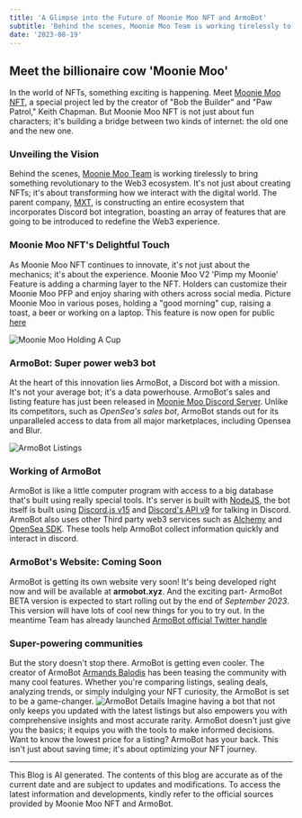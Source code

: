 ```yaml
---
title: 'A Glimpse into the Future of Moonie Moo NFT and ArmoBot'
subtitle: 'Behind the scenes, Moonie Moo Team is working tirelessly to bring something revolutionary...'
date: '2023-08-19'
---
```


## Meet the billionaire cow 'Moonie Moo'

In the world of NFTs, something exciting is happening. Meet [Moonie Moo NFT](https://mooniemoo.io?utm_source=wolmer.me), a special project led by the creator of "Bob the Builder" and "Paw Patrol," Keith Chapman. But Moonie Moo NFT is not just about fun characters; it's building a bridge between two kinds of internet: the old one and the new one.

### Unveiling the Vision

Behind the scenes, [Moonie Moo Team](https://mooniemoo.io/#team?utm_source=wolmer.me) is working tirelessly to bring something revolutionary to the Web3 ecosystem. It's not just about creating NFTs; it's about transforming how we interact with the digital world. The parent company, [MXT](https://mxt.im?utm_source=wolmer.me), is constructing an entire ecosystem that incorporates Discord bot integration, boasting an array of features that are going to be introduced to redefine the Web3 experience.

### Moonie Moo NFT's Delightful Touch

As Moonie Moo NFT continues to innovate, it's not just about the mechanics; it's about the experience. Moonie Moo V2 'Pimp my Moonie' Feature is adding a charming layer to the NFT. Holders can customize their Moonie Moo PFP and enjoy sharing with others across social media. Picture Moonie Moo in various poses, holding a "good morning" cup, raising a toast, a beer or working on a laptop. This feature is now open for public [here](https://mooniemoo.io/nft/pimp/?utm_source=wolmer.me)

![Moonie Moo Holding A Cup](https://imgur.com/ZeNLYGY.png '104')

### ArmoBot: Super power web3 bot

At the heart of this innovation lies ArmoBot, a Discord bot with a mission. It's not your average bot; it's a data powerhouse. ArmoBot's sales and listing feature has just been released in [Moonie Moo Discord Server](https://discord.gg/mooniemoo.io?utm_source=wolmer.me). Unlike its competitors, such as _OpenSea's sales bot_, ArmoBot stands out for its unparalleled access to data from all major marketplaces, including Opensea and Blur.

![ArmoBot Listings](https://imgur.com/bE8CE7q.png 'ArmoBot')

### Working of ArmoBot

ArmoBot is like a little computer program with access to a big database that's built using really special tools. It's server is built with [NodeJS](https://nodejs.org/en?utm_source=wolmer.me), the bot itself is built using [Discord.js v15](https://discordjs.dev/#/?utm_source=wolmer.me) and [Discord's API v9](https://discord.com/developers/docs/reference) for talking in Discord. ArmoBot also uses other Third party web3 services such as [Alchemy](https://www.alchemy.com/) and [OpenSea SDK](https://docs.opensea.io/). These tools help ArmoBot collect information quickly and interact in discord.

### ArmoBot's Website: Coming Soon

ArmoBot is getting its own website very soon! It's being developed right now and will be available at **armobot.xyz**. And the exciting part- ArmoBot BETA version is expected to start rolling out by the end of _September 2023_. This version will have lots of cool new things for you to try out. In the meantime Team has already launched [ArmoBot official Twitter handle](https://x.com/Armobot_xyz?utm_source=wolmer.me)

### Super-powering communities

But the story doesn't stop there. ArmoBot is getting even cooler. The creator of ArmoBot [Armands Balodis](https://twitter.com/Armo_MXT?utm_source=wolmer.me) has been teasing the community with many cool features. Whether you're comparing listings, sealing deals, analyzing trends, or simply indulging your NFT curiosity, the ArmoBot is set to be a game-changer.
![ArmoBot Details](https://imgur.com/0pOtXnI.png 'ArmoBot')
Imagine having a bot that not only keeps you updated with the latest listings but also empowers you with comprehensive insights and most accurate rarity. ArmoBot doesn't just give you the basics; it equips you with the tools to make informed decisions. Want to know the lowest price for a listing? ArmoBot has your back. This isn't just about saving time; it's about optimizing your NFT journey.

---

This Blog is AI generated.
The contents of this blog are accurate as of the current date and are subject to updates and modifications.
To access the latest information and developments, kindly refer to the official sources provided by Moonie Moo NFT and ArmoBot.
